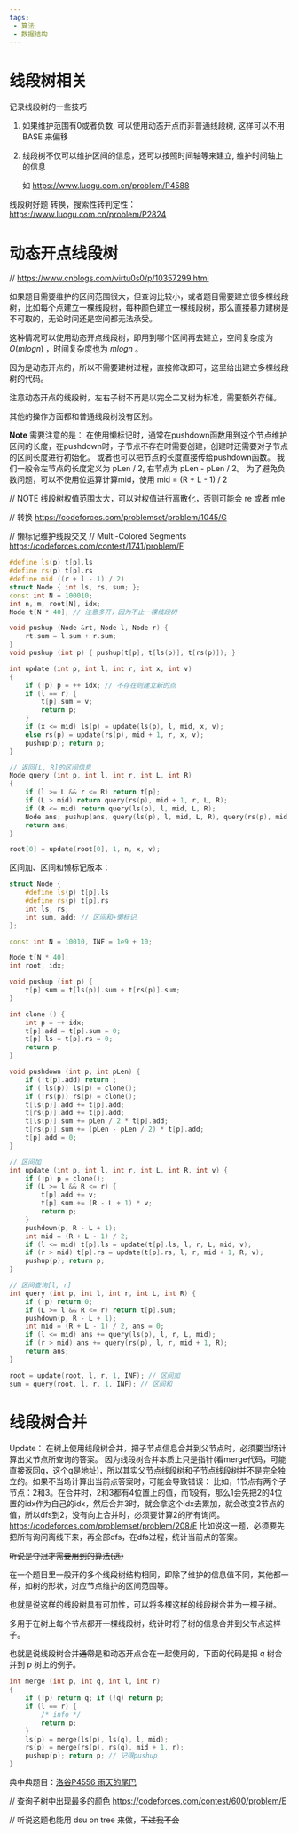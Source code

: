 ```yaml
---
tags:
 - 算法
 - 数据结构
---
```


# 线段树相关

记录线段树的一些技巧

1. 如果维护范围有0或者负数, 可以使用动态开点而非普通线段树, 这样可以不用 BASE 来偏移

2. 线段树不仅可以维护区间的信息，还可以按照时间轴等来建立, 维护时间轴上的信息

   如 https://www.luogu.com.cn/problem/P4588

线段树好题
转换，搜索性转判定性：https://www.luogu.com.cn/problem/P2824

# 动态开点线段树

// https://www.cnblogs.com/virtu0s0/p/10357299.html

如果题目需要维护的区间范围很大，但查询比较小，或者题目需要建立很多棵线段树，比如每个点建立一棵线段树，每种颜色建立一棵线段树，那么直接暴力建树是不可取的，无论时间还是空间都无法承受。

这种情况可以使用动态开点线段树，即用到哪个区间再去建立，空间复杂度为 $O(mlogn)$ ，时间复杂度也为 $mlogn$ 。

因为是动态开点的，所以不需要建树过程，直接修改即可，这里给出建立多棵线段树的代码。

注意动态开点的线段树，左右子树不再是以完全二叉树为标准，需要额外存储。

其他的操作方面都和普通线段树没有区别。

**Note** 需要注意的是：
在使用懒标记时，通常在pushdown函数用到这个节点维护区间的长度，在pushdown时，子节点不存在时需要创建，创建时还需要对子节点的区间长度进行初始化。
或者也可以把节点的长度直接传给pushdown函数。
我们一般令左节点的长度定义为 pLen / 2, 右节点为 pLen - pLen / 2。
为了避免负数问题，可以不使用位运算计算mid，使用 mid = (R + L - 1) / 2

// NOTE 线段树权值范围太大，可以对权值进行离散化，否则可能会 re 或者 mle

// 转换  https://codeforces.com/problemset/problem/1045/G

// 懒标记维护线段交叉
// Multi-Colored Segments https://codeforces.com/contest/1741/problem/F

```c++
#define ls(p) t[p].ls
#define rs(p) t[p].rs
#define mid ((r + l - 1) / 2)
struct Node { int ls, rs, sum; };
const int N = 100010;
int n, m, root[N], idx;
Node t[N * 40]; // 注意多开，因为不止一棵线段树

void pushup (Node &rt, Node l, Node r) {
    rt.sum = l.sum + r.sum;
}
void pushup (int p) { pushup(t[p], t[ls(p)], t[rs(p)]); }

int update (int p, int l, int r, int x, int v)
{
    if (!p) p = ++ idx; // 不存在则建立新的点
    if (l == r) {
        t[p].sum = v;
        return p;
    }
    if (x <= mid) ls(p) = update(ls(p), l, mid, x, v);
    else rs(p) = update(rs(p), mid + 1, r, x, v);
    pushup(p); return p;
}

// 返回[L, R]的区间信息
Node query (int p, int l, int r, int L, int R)
{
    if (l >= L && r <= R) return t[p];
    if (L > mid) return query(rs(p), mid + 1, r, L, R);
    if (R <= mid) return query(ls(p), l, mid, L, R);
    Node ans; pushup(ans, query(ls(p), l, mid, L, R), query(rs(p), mid + 1, r, L, R));
    return ans;
}

root[0] = update(root[0], 1, n, x, v);
```

区间加、区间和懒标记版本：
```c++
struct Node {
    #define ls(p) t[p].ls
    #define rs(p) t[p].rs
    int ls, rs;
    int sum, add; // 区间和+懒标记
};

const int N = 10010, INF = 1e9 + 10;

Node t[N * 40];
int root, idx;

void pushup (int p) {
    t[p].sum = t[ls(p)].sum + t[rs(p)].sum;
}

int clone () {
    int p = ++ idx;
    t[p].add = t[p].sum = 0;
    t[p].ls = t[p].rs = 0;
    return p;
}

void pushdown (int p, int pLen) {
    if (!t[p].add) return ;
    if (!ls(p)) ls(p) = clone();
    if (!rs(p)) rs(p) = clone();
    t[ls(p)].add += t[p].add;
    t[rs(p)].add += t[p].add;
    t[ls(p)].sum += pLen / 2 * t[p].add;
    t[rs(p)].sum += (pLen - pLen / 2) * t[p].add;
    t[p].add = 0;
}

// 区间加
int update (int p, int l, int r, int L, int R, int v) {
    if (!p) p = clone();
    if (L >= l && R <= r) {
        t[p].add += v;
        t[p].sum += (R - L + 1) * v;
        return p;
    }
    pushdown(p, R - L + 1);
    int mid = (R + L - 1) / 2;
    if (l <= mid) t[p].ls = update(t[p].ls, l, r, L, mid, v);
    if (r > mid) t[p].rs = update(t[p].rs, l, r, mid + 1, R, v);
    pushup(p); return p;
}

// 区间查询[l, r]
int query (int p, int l, int r, int L, int R) {
    if (!p) return 0;
    if (L >= l && R <= r) return t[p].sum;
    pushdown(p, R - L + 1);
    int mid = (R + L - 1) / 2, ans = 0;
    if (l <= mid) ans += query(ls(p), l, r, L, mid);
    if (r > mid) ans += query(rs(p), l, r, mid + 1, R);
    return ans;
}

root = update(root, l, r, 1, INF); // 区间加
sum = query(root, l, r, 1, INF); // 区间和
```

# 线段树合并

Update：
在树上使用线段树合并，把子节点信息合并到父节点时，必须要当场计算出父节点所查询的答案。
因为线段树合并本质上只是指针(看merge代码，可能直接返回q，这个q是地址)，所以其实父节点线段树和子节点线段树并不是完全独立的。如果不当场计算出当前点答案时，可能会导致错误：
比如，1节点有两个子节点：2和3。在合并时，2和3都有4位置上的值，而1没有，那么1会先把2的4位置的idx作为自己的idx，然后合并3时，就会拿这个idx去累加，就会改变2节点的值，所以dfs到2，没有向上合并时，必须要计算2的所有询问。
https://codeforces.com/problemset/problem/208/E
比如说这一题，必须要先把所有询问离线下来，再全部dfs，在dfs过程，统计当前点的答案。

~~听说是夺冠才需要用到的算法(逃)~~

在一个题目里一般开的多个线段树结构相同，即除了维护的信息值不同，其他都一样，如树的形状，对应节点维护的区间范围等。

也就是说这样的线段树具有可加性，可以将多棵这样的线段树合并为一棵子树。

多用于在树上每个节点都开一棵线段树，统计时将子树的信息合并到父节点这样子。

也就是说线段树合并~~通常~~是和动态开点合在一起使用的，下面的代码是把 $q$ 树合并到 $p$ 树上的例子。

```c++
int merge (int p, int q, int l, int r)
{
    if (!p) return q; if (!q) return p;
    if (l == r) {
        /* info */
        return p;
    }
    ls(p) = merge(ls(p), ls(q), l, mid);
    rs(p) = merge(rs(p), rs(q), mid + 1, r);
    pushup(p); return p; // 记得pushup
}
```

典中典题目：[洛谷P4556 雨天的尾巴](https://www.luogu.com.cn/problem/P4556)

// 查询子树中出现最多的颜色  https://codeforces.com/contest/600/problem/E

// 听说这题也能用 dsu on tree 来做，~~不过我不会~~